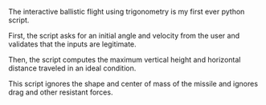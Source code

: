 The interactive ballistic flight using trigonometry is my first ever python script.

First, the script asks for an initial angle and velocity from the user and validates that the inputs are legitimate.

Then, the script computes the maximum vertical height and horizontal distance traveled in an ideal condition.

This script ignores the shape and center of mass of the missile and ignores drag and other resistant forces.

